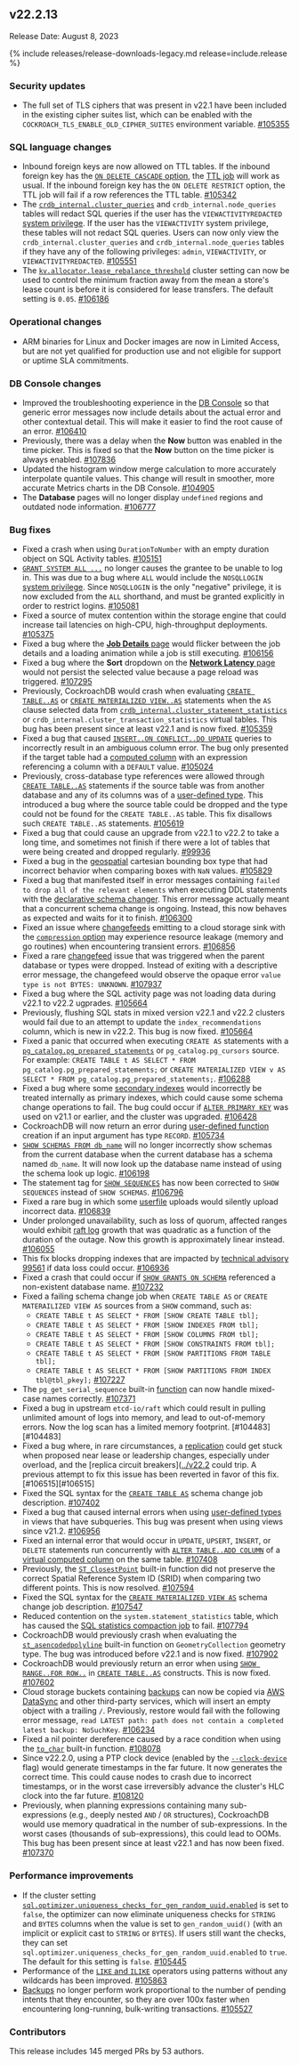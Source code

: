## v22.2.13

Release Date: August 8, 2023

{% include releases/release-downloads-legacy.md release=include.release %}

<h3 id="v22-2-13-security-updates">Security updates</h3>

- The full set of TLS ciphers that was present in v22.1 have been included in the existing cipher suites list, which can be enabled with the `COCKROACH_TLS_ENABLE_OLD_CIPHER_SUITES` environment variable. [#105355][#105355]

<h3 id="v22-2-13-sql-language-changes">SQL language changes</h3>

- Inbound foreign keys are now allowed on TTL tables. If the inbound foreign key has the [`ON DELETE CASCADE` option](https://www.cockroachlabs.com/docs/v22.2/foreign-key#foreign-key-actions), the [TTL job](https://www.cockroachlabs.com/docs/v22.2/row-level-ttl#view-running-ttl-jobs) will work as usual. If the inbound foreign key has the `ON DELETE RESTRICT` option, the TTL job will fail if a row references the TTL table. [#105342][#105342]
- The [`crdb_internal.cluster_queries`](https://www.cockroachlabs.com/docs/v22.2/crdb-internal) and `crdb_internal.node_queries` tables will redact SQL queries if the user has the `VIEWACTIVITYREDACTED` [system privilege](https://www.cockroachlabs.com/docs/v22.2/security-reference/authorization#supported-privileges). If the user has the `VIEWACTIVITY` system privilege, these tables will not redact SQL queries. Users can now only view the `crdb_internal.cluster_queries` and `crdb_internal.node_queries` tables if they have any of the following privileges: `admin`, `VIEWACTIVITY`, or `VIEWACTIVITYREDACTED`. [#105551][#105551]
- The [`kv.allocator.lease_rebalance_threshold`](https://www.cockroachlabs.com/docs/v22.2/cluster-settings) cluster setting can now be used to control the minimum fraction away from the mean a store's lease count is before it is considered for lease transfers. The default setting is `0.05`. [#106186][#106186]

<h3 id="v22-2-13-operational-changes">Operational changes</h3>

- ARM binaries for Linux and Docker images are now in Limited Access, but are not yet qualified for production use and not eligible for support or uptime SLA commitments.

<h3 id="v22-2-13-db-console-changes">DB Console changes</h3>

- Improved the troubleshooting experience in the [DB Console](https://www.cockroachlabs.com/docs/v22.2/ui-overview) so that generic error messages now include details about the actual error and other contextual detail. This will make it easier to find the root cause of an error. [#106410][#106410]
- Previously, there was a delay when the **Now** button was enabled in the time picker. This is fixed so that the **Now** button on the time picker is always enabled. [#107836][#107836]
- Updated the histogram window merge calculation to more accurately interpolate quantile values. This change will result in smoother, more accurate Metrics charts in the DB Console. [#104905][#104905]
- The **Database** pages will no longer display `undefined` regions and outdated node information. [#106777][#106777]

<h3 id="v22-2-13-bug-fixes">Bug fixes</h3>

- Fixed a crash when using `DurationToNumber` with an empty duration object on SQL Activity tables. [#105151][#105151]
- [`GRANT SYSTEM ALL ...`](https://www.cockroachlabs.com/docs/v22.2/grant) no longer causes the grantee to be unable to log in. This was due to a bug where `ALL` would include the `NOSQLLOGIN` [system privilege](https://www.cockroachlabs.com/docs/v22.2/security-reference/authorization#supported-privileges). Since `NOSQLLOGIN` is the only "negative" privilege, it is now excluded from the `ALL` shorthand, and must be granted explicitly in order to restrict logins. [#105081][#105081]
- Fixed a source of mutex contention within the storage engine that could increase tail latencies on high-CPU, high-throughput deployments. [#105375][#105375]
- Fixed a bug where the [**Job Details** page](https://www.cockroachlabs.com/docs/v22.2/ui-jobs-page#job-details) would flicker between the job details and a loading animation while a job is still executing. [#106156][#106156]
- Fixed a bug where the **Sort** dropdown on the [**Network Latency** page](https://www.cockroachlabs.com/docs/v22.2/ui-network-latency-page) would not persist the selected value because a page reload was triggered. [#107295][#107295]
- Previously, CockroachDB would crash when evaluating [`CREATE TABLE..AS`](https://www.cockroachlabs.com/docs/v22.2/create-table-as) or [`CREATE MATERIALIZED VIEW..AS`](https://www.cockroachlabs.com/docs/v22.2/create-view) statements when the `AS` clause selected data from [`crdb_internal.cluster_statement_statistics`](https://www.cockroachlabs.com/docs/v22.2/crdb-internal) or `crdb_internal.cluster_transaction_statistics` virtual tables. This bug has been present since at least v22.1 and is now fixed. [#105359][#105359]
- Fixed a bug that caused [`INSERT..ON CONFLICT..DO UPDATE`](https://www.cockroachlabs.com/docs/v22.2/insert#on-conflict-clause) queries to incorrectly result in an ambiguous column error. The bug only presented if the target table had a [computed column](https://www.cockroachlabs.com/docs/v22.2/computed-columns) with an expression referencing a column with a `DEFAULT` value. [#105024][#105024]
- Previously, cross-database type references were allowed through [`CREATE TABLE..AS`](https://www.cockroachlabs.com/docs/v22.2/create-table-as) statements if the source table was from another database and any of its columns was of a [user-defined type](https://www.cockroachlabs.com/docs/v22.2/create-type). This introduced a bug where the source table could be dropped and the type could not be found for the `CREATE TABLE..AS` table. This fix disallows such `CREATE TABLE..AS` statements. [#105619][#105619]
- Fixed a bug that could cause an upgrade from v22.1 to v22.2 to take a long time, and sometimes not finish if there were a lot of tables that were being created and dropped regularly. [#99936][#99936]
- Fixed a bug in the [geospatial](https://www.cockroachlabs.com/docs/v22.2/spatial-indexes#how-cockroachdbs-spatial-indexing-works) cartesian bounding box type that had incorrect behavior when comparing boxes with `NaN` values. [#105829][#105829]
- Fixed a bug that manifested itself in error messages containing `failed to drop all of the relevant elements` when executing DDL statements with the [declarative schema changer](https://www.cockroachlabs.com/docs/v22.2/online-schema-changes#declarative-schema-changer). This error message actually meant that a concurrent schema change is ongoing. Instead, this now behaves as expected and waits for it to finish. [#106300][#106300]
- Fixed an issue where [changefeeds](https://www.cockroachlabs.com/docs/v22.2/change-data-capture-overview) emitting to a cloud storage sink with the [`compression` option](https://www.cockroachlabs.com/docs/v22.2/create-changefeed#compression-opt) may experience resource leakage (memory and go routines) when encountering transient errors. [#106856][#106856]
- Fixed a rare [changefeed](https://www.cockroachlabs.com/docs/v22.2/change-data-capture-overview) issue that was triggered when the parent database or types were dropped. Instead of exiting with a descriptive error message, the changefeed would observe the opaque error `value type is not BYTES: UNKNOWN`. [#107937][#107937]
- Fixed a bug where the SQL activity page was not loading data during v22.1 to v22.2 ugprades. [#105664][#105664]
- Previously, flushing SQL stats in mixed version v22.1 and v22.2 clusters would fail due to an attempt to update the `index_recommendations` column, which is new in v22.2. This bug is now fixed. [#105664][#105664]
- Fixed a panic that occurred when executing `CREATE AS` statements with a [`pg_catalog.pg_prepared_statements`](https://www.cockroachlabs.com/docs/v22.2/pg-catalog) or `pg_catalog.pg_cursors` source. For example: `CREATE TABLE t AS SELECT * FROM pg_catalog.pg_prepared_statements;` or `CREATE MATERIALIZED VIEW v AS SELECT * FROM pg_catalog.pg_prepared_statements;`. [#106288][#106288]
- Fixed a bug where some [secondary indexes](https://www.cockroachlabs.com/docs/v22.2/schema-design-indexes) would incorrectly be treated internally as primary indexes, which could cause some schema change operations to fail. The bug could occur if [`ALTER PRIMARY KEY`](https://www.cockroachlabs.com/docs/v22.2/alter-table#alter-primary-key) was used on v21.1 or earlier, and the cluster was upgraded. [#106428][#106428]
- CockroachDB will now return an error during [user-defined function](https://www.cockroachlabs.com/docs/v22.2/user-defined-functions) creation if an input argument has type `RECORD`. [#105734][#105734]
- [`SHOW SCHEMAS FROM db_name`](https://www.cockroachlabs.com/docs/v22.2/show-schemas) will no longer incorrectly show schemas from the current database when the current database has a schema named `db_name`. It will now look up the database name instead of using the schema look up logic. [#106198][#106198]
- The statement tag for [`SHOW SEQUENCES`](https://www.cockroachlabs.com/docs/v22.2/show-sequences) has now been corrected to `SHOW SEQUENCES` instead of `SHOW SCHEMAS`. [#106796][#106796]
- Fixed a rare bug in which some [userfile](https://www.cockroachlabs.com/docs/v22.2/use-userfile-storage) uploads would silently upload incorrect data. [#106839][#106839]
- Under prolonged unavailability, such as loss of quorum, affected ranges would exhibit [raft log](https://www.cockroachlabs.com/docs/v22.2/architecture/replication-layer#raft-logs) growth that was quadratic as a function of the duration of the outage. Now this growth is approximately linear instead. [#106055][#106055]
- This fix blocks dropping indexes that are impacted by [technical advisory 99561](https://www.cockroachlabs.com/docs/advisories/a99561) if data loss could occur. [#106936][#106936]
- Fixed a crash that could occur if [`SHOW GRANTS ON SCHEMA`](https://www.cockroachlabs.com/docs/v22.2/show-grants) referenced a non-existent database name. [#107232][#107232]
- Fixed a failing schema change job when `CREATE TABLE AS` or `CREATE MATERAILIZED VIEW AS` sources from a `SHOW` command, such as:
    - `CREATE TABLE t AS SELECT * FROM [SHOW CREATE TABLE tbl];`
    - `CREATE TABLE t AS SELECT * FROM [SHOW INDEXES FROM tbl];`
    - `CREATE TABLE t AS SELECT * FROM [SHOW COLUMNS FROM tbl];`
    - `CREATE TABLE t AS SELECT * FROM [SHOW CONSTRAINTS FROM tbl];`
    - `CREATE TABLE t AS SELECT * FROM [SHOW PARTITIONS FROM TABLE tbl];`
    - `CREATE TABLE t AS SELECT * FROM [SHOW PARTITIONS FROM INDEX tbl@tbl_pkey];` [#107227][#107227]
- The `pg_get_serial_sequence` built-in [function](https://www.cockroachlabs.com/docs/v22.2/functions-and-operators) can now handle mixed-case names correctly. [#107371][#107371]
- Fixed a bug in upstream `etcd-io/raft` which could result in pulling unlimited amount of logs into memory, and lead to out-of-memory errors. Now the log scan has a limited memory footprint. [#104483][#104483]
- Fixed a bug where, in rare circumstances, a [replication](https://cockroachlabs.com/docs/v22.2/architecture/replication-layer) could get stuck when proposed near lease or leadership changes, especially under overload, and the [replica circuit breakers]([../v22.2](https://cockroachlabs.com/docs/v22.2/architecture/replication-layer#per-replica-circuit-breakers) could trip. A previous attempt to fix this issue has been reverted in favor of this fix. [#106515][#106515]
- Fixed the SQL syntax for the [`CREATE TABLE AS`](https://www.cockroachlabs.com/docs/v22.2/create-table-as) schema change job description. [#107402][#107402]
- Fixed a bug that caused internal errors when using [user-defined types](https://www.cockroachlabs.com/docs/v22.2/create-type) in views that have subqueries. This bug was present when using views since v21.2. [#106956][#106956]
- Fixed an internal error that would occur in `UPDATE`, `UPSERT`, `INSERT`, or `DELETE` statements run concurrently with [`ALTER TABLE..ADD COLUMN`](https://www.cockroachlabs.com/docs/v22.2/alter-table#add-column) of a [virtual computed column](https://www.cockroachlabs.com/docs/v22.2/computed-columns) on the same table. [#107408][#107408]
- Previously, the [`ST_ClosestPoint`](https://www.cockroachlabs.com/docs/v22.2/functions-and-operators#spatial-functions) built-in function did not preserve the correct Spatial Reference System ID (SRID) when comparing two different points. This is now resolved. [#107594][#107594]
- Fixed the SQL syntax for the [`CREATE MATERIALIZED VIEW AS`](https://www.cockroachlabs.com/docs/v22.2/create-view) schema change job description. [#107547][#107547]
- Reduced contention on the `system.statement_statistics` table, which has caused the [SQL statistics compaction job](https://www.cockroachlabs.com/docs/v22.2/show-jobs#show-automatic-jobs) to fail. [#107794][#107794]
- CockroachDB would previously crash when evaluating the [`st_asencodedpolyline`](https://www.cockroachlabs.com/docs/v22.2/functions-and-operators#spatial-functions) built-in function on `GeometryCollection` geometry type. The bug was introduced before v22.1 and is now fixed. [#107902][#107902]
- CockroachDB would previously return an error when using [`SHOW RANGE..FOR ROW..`](https://www.cockroachlabs.com/docs/v22.2/show-range-for-row) in [`CREATE TABLE..AS`](https://www.cockroachlabs.com/docs/v22.2/create-table-as) constructs. This is now fixed. [#107602][#107602]
- Cloud storage buckets containing [backups](https://www.cockroachlabs.com/docs/v22.2/backup-and-restore-overview) can now be copied via [AWS DataSync](https://aws.amazon.com/datasync/) and other third-party services, which will insert an empty object with a trailing `/`. Previously, restore would fail with the following error message, `read LATEST path: path does not contain a completed latest backup: NoSuchKey`. [#106234][#106234]
- Fixed a nil pointer dereference caused by a race condition when using the [`to_char`](https://www.cockroachlabs.com/docs/v22.2/functions-and-operators#date-and-time-functions) built-in function. [#108078][#108078]
- Since v22.2.0, using a PTP clock device (enabled by the [`--clock-device`](https://www.cockroachlabs.com/docs/v22.2/cockroach-start#general) flag) would generate timestamps in the far future. It now generates the correct time. This could cause nodes to crash due to incorrect timestamps, or in the worst case irreversibly advance the cluster's HLC clock into the far future. [#108120][#108120]
- Previously, when planning expressions containing many sub-expressions (e.g., deeply nested `AND` / `OR` structures), CockroachDB would use memory quadratical in the number of sub-expressions. In the worst cases (thousands of sub-expressions), this could lead to OOMs. This bug has been present since at least v22.1 and has now been fixed. [#107370][#107370]

<h3 id="v22-2-13-performance-improvements">Performance improvements</h3>

- If the cluster setting [`sql.optimizer.uniqueness_checks_for_gen_random_uuid.enabled`](https://www.cockroachlabs.com/docs/v22.2/cluster-settings) is set to `false`, the optimizer can now eliminate uniqueness checks for `STRING` and `BYTES` columns when the value is set to `gen_random_uuid()` (with an implicit or explicit cast to `STRING` or `BYTES`). If users still want the checks, they can set `sql.optimizer.uniqueness_checks_for_gen_random_uuid.enabled` to `true`. The default for this setting is `false`. [#105445][#105445]
- Performance of the [`LIKE` and `ILIKE`](https://www.cockroachlabs.com/docs/v22.2/functions-and-operators#operators) operators using patterns without any wildcards has been improved. [#105863][#105863]
- [Backups](https://www.cockroachlabs.com/docs/v22.2/backup-and-restore-overview) no longer perform work proportional to the number of pending intents that they encounter, so they are over 100x faster when encountering long-running, bulk-writing transactions. [#105527][#105527]

<h3 id="v22-2-13-contributors">Contributors</h3>

This release includes 145 merged PRs by 53 authors.

</div>

[#104905]: https://github.com/cockroachdb/cockroach/pull/104905
[#105024]: https://github.com/cockroachdb/cockroach/pull/105024
[#105081]: https://github.com/cockroachdb/cockroach/pull/105081
[#105151]: https://github.com/cockroachdb/cockroach/pull/105151
[#105310]: https://github.com/cockroachdb/cockroach/pull/105310
[#105342]: https://github.com/cockroachdb/cockroach/pull/105342
[#105355]: https://github.com/cockroachdb/cockroach/pull/105355
[#105359]: https://github.com/cockroachdb/cockroach/pull/105359
[#105375]: https://github.com/cockroachdb/cockroach/pull/105375
[#105445]: https://github.com/cockroachdb/cockroach/pull/105445
[#105527]: https://github.com/cockroachdb/cockroach/pull/105527
[#105551]: https://github.com/cockroachdb/cockroach/pull/105551
[#105619]: https://github.com/cockroachdb/cockroach/pull/105619
[#105664]: https://github.com/cockroachdb/cockroach/pull/105664
[#105734]: https://github.com/cockroachdb/cockroach/pull/105734
[#105829]: https://github.com/cockroachdb/cockroach/pull/105829
[#105863]: https://github.com/cockroachdb/cockroach/pull/105863
[#106055]: https://github.com/cockroachdb/cockroach/pull/106055
[#106156]: https://github.com/cockroachdb/cockroach/pull/106156
[#106186]: https://github.com/cockroachdb/cockroach/pull/106186
[#106198]: https://github.com/cockroachdb/cockroach/pull/106198
[#106234]: https://github.com/cockroachdb/cockroach/pull/106234
[#106288]: https://github.com/cockroachdb/cockroach/pull/106288
[#106300]: https://github.com/cockroachdb/cockroach/pull/106300
[#106410]: https://github.com/cockroachdb/cockroach/pull/106410
[#106428]: https://github.com/cockroachdb/cockroach/pull/106428
[#106708]: https://github.com/cockroachdb/cockroach/pull/106708
[#106777]: https://github.com/cockroachdb/cockroach/pull/106777
[#106796]: https://github.com/cockroachdb/cockroach/pull/106796
[#106839]: https://github.com/cockroachdb/cockroach/pull/106839
[#106856]: https://github.com/cockroachdb/cockroach/pull/106856
[#106936]: https://github.com/cockroachdb/cockroach/pull/106936
[#106956]: https://github.com/cockroachdb/cockroach/pull/106956
[#107063]: https://github.com/cockroachdb/cockroach/pull/107063
[#107227]: https://github.com/cockroachdb/cockroach/pull/107227
[#107232]: https://github.com/cockroachdb/cockroach/pull/107232
[#107295]: https://github.com/cockroachdb/cockroach/pull/107295
[#107370]: https://github.com/cockroachdb/cockroach/pull/107370
[#107371]: https://github.com/cockroachdb/cockroach/pull/107371
[#107402]: https://github.com/cockroachdb/cockroach/pull/107402
[#107408]: https://github.com/cockroachdb/cockroach/pull/107408
[#107547]: https://github.com/cockroachdb/cockroach/pull/107547
[#107594]: https://github.com/cockroachdb/cockroach/pull/107594
[#107602]: https://github.com/cockroachdb/cockroach/pull/107602
[#107794]: https://github.com/cockroachdb/cockroach/pull/107794
[#107836]: https://github.com/cockroachdb/cockroach/pull/107836
[#107902]: https://github.com/cockroachdb/cockroach/pull/107902
[#107937]: https://github.com/cockroachdb/cockroach/pull/107937
[#108061]: https://github.com/cockroachdb/cockroach/pull/108061
[#108078]: https://github.com/cockroachdb/cockroach/pull/108078
[#108120]: https://github.com/cockroachdb/cockroach/pull/108120
[#99936]: https://github.com/cockroachdb/cockroach/pull/99936
